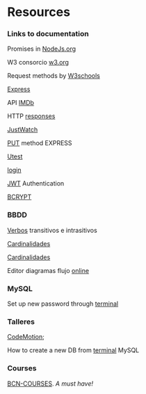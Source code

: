 # Resources

### Links to documentation


Promises in [NodeJs.org](https://nodejs.dev/learn/understanding-javascript-promises)

W3 consorcio [w3.org](https://www.w3.org/)

Request methods by [W3schools](https://www.w3schools.com/tags/ref_httpmethods.asp)

[Express](https://expressjs.com/)

API [IMDb](https://imdb-api.com/api)

HTTP [responses](https://developer.mozilla.org/en-US/docs/Web/HTTP/Status#successful_responses)

[JustWatch](https://www.justwatch.com/)

[PUT](https://www.tabnine.com/code/javascript/functions/express/Express/put) method EXPRESS

[Utest](https://www.utest.com/)

[login](https://heynode.com/tutorial/process-user-login-form-expressjs/)

[JWT](https://jwt.io/) Authentication

[BCRYPT](https://www.npmjs.com/package/bcrypt)

### BBDD

[Verbos](https://www.ejemplos.co/100-ejemplos-de-verbos-transitivos-e-intransitivos/) transitivos e intrasitivos

[Cardinalidades](http://basededatosaplicado.blogspot.com/2011/10/v-behaviorurldefaultvmlo.html)

[Cardinalidades](https://sites.google.com/site/bdavanzadas168/speaking-evidence/1-4-cardinalidad)

Editor diagramas flujo [online](https://www.yworks.com/yed-live/)



### MySQL

Set up new password through [terminal](https://stackoverflow.com/questions/33467337/reset-mysql-root-password-using-alter-user-statement-after-install-on-mac)


### Talleres

[CodeMotion](https://codemotion.com);

How to create a new DB from [terminal](https://www.inmotionhosting.com/support/server/databases/create-a-mysql-database/) MySQL

### Courses 

[BCN-COURSES](https://bcncodes-academy.web.app/courses/courses.html). *A must have!*


